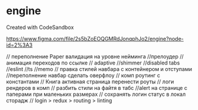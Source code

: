 # engine

Created with CodeSandbox

https://www.figma.com/file/2s5bZoEOQGMRdJonqphJo2/engine?node-id=2%3A3

// переполнение Paper валидация на уровне нейминга
//прелоудер
//анимация переходов по ссылке
// adaptive
//shimmer
//disabled tabs
//eslint
//ts
//memo
// правка стилей навбара с контейнером и отступами
//переполнение навбар сделать оверфлоу
// комп роутинг с константами
// Книга активная страница перенести роуты
// логи рендеров в комп
// разбить стили на файтя в табс
//alert на странице с паперами при маленьких размерах
// сохранять логин статус в локал сторадж
// login > redux > routing > linting
